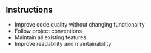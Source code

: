 ## Instructions
- Improve code quality without changing functionality
- Follow project conventions
- Maintain all existing features
- Improve readability and maintainability